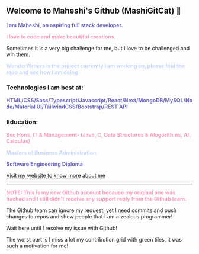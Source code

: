 ## Welcome to Maheshi's Github (MashiGitCat)  👋
<p style="color: #6E68BD;"><strong>I am Maheshi, an aspiring full stack developer.</strong></p>
<p style="color: #FA9EBC;"><strong>I love to code and make beautiful creations.</strong></p>

<p>Sometimes it is a very big challenge for me, but I love to be challenged and win them.</p>
<p style="color: #C6D8FF;"><strong>WonderWriters is the project currently I am working on, please find the repo and see how I am doing</strong></p>

### Technologies I am best at:
<p style="color: #6E68BD;"><strong>HTML/CSS/Sass/Typescript/Javascript/React/Next/MongoDB/MySQL/Node/Material UI/TailwindCSS/Bootstrap/REST API</strong></p>

### Education:
<p style="color: #FA9EBC;"><strong>Bsc Hons. IT & Management- (Java, C, Data Structures & Alogorithms, AI, Calculus)</strong></p>
<p style="color: #C6D8FF;"><strong>Masters of Business Administration</strong></p>
<p style="color: #6E68BD;"><strong>Software Engineering Diploma</strong></p>

[Visit my website to know more about me](https://find-maheshi.netlify.app/)

---

<p style="color: #FA9EBC;"><strong>NOTE: This is my new Github account because my original one was hacked and I still didn't receive any support reply from the Github team.</strong></p>
<p>The Github team can ignore my request, yet I need commits and push changes to repos and show people that I am a zealous programmer!</p>
<p>Wait here until I resolve my issue with Github!</p>
<p>The worst part is I miss a lot my contribution grid with green tiles, it was such a motivation for me!</p>
